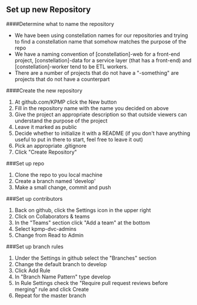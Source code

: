 ## Set up new Repository

####Determine what to name the repository
- We have been using constellation names for our repositories and trying to find a constellation name that somehow matches the purpose of the repo
- We have a naming convention of [constellation]-web for a front-end project, [constellation]-data for a service layer (that has a front-end) and [constellation]-worker tend to be ETL workers.
- There are a number of projects that do not have a "-something" are projects that do not have a counterpart

####Create the new repository
1) At github.com/KPMP click the New button
2) Fill in the repository name with the name you decided on above
3) Give the project an appropriate description so that outside viewers can understand the purpose of the project
4) Leave it marked as public
5) Decide whether to initialize it with a README (if you don't have anything useful to put in there to start, feel free to leave it out)
6) Pick an appropriate .gitignore
7) Click "Create Repository"

###Set up repo
1) Clone the repo to you local machine
2) Create a branch named 'develop'
3) Make a small change, commit and push

###Set up contributors
1) Back on github, click the Settings icon in the upper right
2) Click on Collaborators & teams
3) In the "Teams" section click "Add a team" at the bottom
4) Select kpmp-dvc-admins
5) Change from Read to Admin 

###Set up branch rules
1) Under the Settings  in github select the "Branches" section
2) Change the default branch to develop
3) Click Add Rule
4) In "Branch Name Pattern" type develop
5) In Rule Settings check the "Require pull request reviews before merging" rule and click Create
6) Repeat for the master branch


